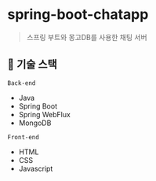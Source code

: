 # spring-boot-chatapp
> 스프링 부트와 몽고DB를 사용한 채팅 서버

## 📝 기술 스택 
`Back-end`
- Java
- Spring Boot
- Spring WebFlux
- MongoDB

`Front-end`
- HTML
- CSS
- Javascript